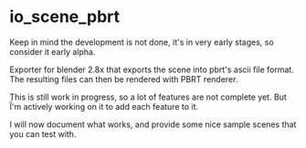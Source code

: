 # io_scene_pbrt
Keep in mind the development is not done, it's in very early stages, so consider it early alpha.

Exporter for blender 2.8x that exports the scene into pbrt's ascii file format. 
The resulting files can then be rendered with PBRT renderer.

This is still work in progress, so a lot of features are not complete yet.
But Ḯ'm actively working on it to add each feature to it.

I will now document what works, and provide some nice sample scenes that you can test with.

